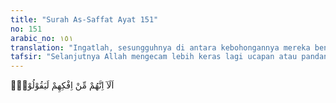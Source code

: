 ```yaml
---
title: "Surah As-Saffat Ayat 151"
no: 151
arabic_no: ١٥١
translation: "Ingatlah, sesungguhnya di antara kebohongannya mereka benar-benar mengatakan,"
tafsir: "Selanjutnya Allah mengecam lebih keras lagi ucapan atau pandangan mereka bahwa Allah punya anak itu. Allah menegaskan bahwa pandangan mereka itu hanyalah suatu kebohongan besar yang direkayasa. Karena rekayasa seperti itu maka Allah mencap mereka sebagai pembohong-pembohong besar. Untuk mempertegas kecaman terhadap kebohongan mereka itu, Allah bertanya, \"Apakah Ia memilih anak perempuan daripada anak laki-laki?\" Maksudnya: anak perempuan rendah dalam pandangan mereka, dan anak laki-laki mulia, lalu apakah Allah akan memilih anak perempuan dan untuk mereka anak laki-laki? Bila demikian keadaannya berarti Allah bodoh dan mereka pintar. Pandangan itulah yang dikecam Allah, karena Allah tidak mungkin beranak dan tidak memerlukan anak, dan tidak boleh dilecehkan dengan pandangan seperti itu, bahwa untuk Allah cukup anak perempuan sedangkan untuk mereka anak laki-laki. Mereka harus mempertanggungjawabkan dosa besar karena pandangan yang keliru itu dan dosa orang-orang yang mengikutinya. Firman Allah:\n\nMaka apakah pantas Tuhan memilihkan anak laki-laki untukmu dan Dia mengambil anak perempuan dari malaikat? Sungguh, kamu benar-benar mengucapkan kata yang besar (dosanya). (al-Isra'/17: 40)"
---
```

اَلَآ اِنَّهُمْ مِّنْ اِفْكِهِمْ لَيَقُوْلُوْنَۙ
